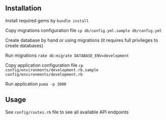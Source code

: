 ## Installation

Install required gems by `bundle install`

Copy migrations configuration file `cp db/config.yml.sample db/config.yml`

Create database by hand or using migrations (it requires full privileges to create databases)

Run migrations `rake db:migrate DATABASE_ENV=development`

Copy application configuration file `cp config/environments/development.rb.sample config/environments/development.rb`

Run application `puma -p 3000`

## Usage

See `config/routes.rb` file to see all available API endpoints
